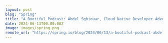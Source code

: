 ```yaml
---
layout: post
blog: "Spring"
title: "A Bootiful Podcast: Abdel Sghiouar, Cloud Native Developer Advocate at Google"
date: 2024-06-13T00:00:00Z
image: images/spring.png
remote_url: "https://spring.io/blog/2024/06/13/a-bootiful-podcast-abdel-sghiouar-cloud-native-developer-advocate-at-google"
---
```

